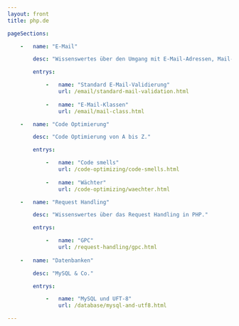 ```yaml
---
layout: front
title: php.de

pageSections:

    -   name: "E-Mail"

        desc: "Wissenswertes über den Umgang mit E-Mail-Adressen, Mail-Servern, und Mailer-Klassen."

        entrys:

            -   name: "Standard E-Mail-Validierung"
                url: /email/standard-mail-validation.html
                
            -   name: "E-Mail-Klassen"
                url: /email/mail-class.html

    -   name: "Code Optimierung"

        desc: "Code Optimierung von A bis Z."

        entrys:

            -   name: "Code smells"
                url: /code-optimizing/code-smells.html
                
            -   name: "Wächter"
                url: /code-optimizing/waechter.html

    -   name: "Request Handling"

        desc: "Wissenswertes über das Request Handling in PHP."

        entrys:

            -   name: "GPC"
                url: /request-handling/gpc.html
                
    -   name: "Datenbanken"

        desc: "MySQL & Co."

        entrys:

            -   name: "MySQL und UFT-8"
                url: /database/mysql-and-utf8.html

---
```

